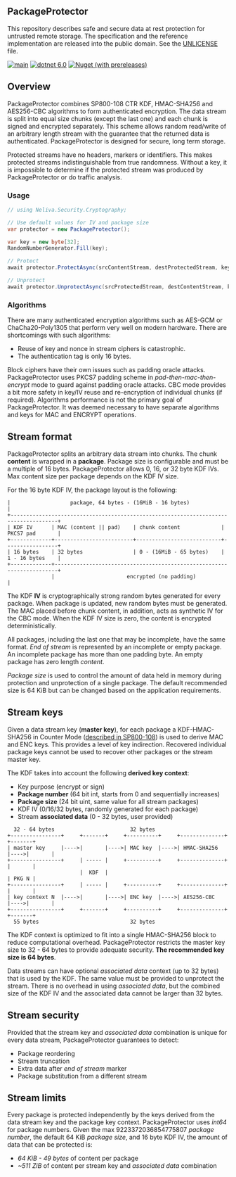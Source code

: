 ## PackageProtector

This repository describes safe and secure data at rest protection for untrusted remote storage. The specification and the reference implementation are released into the public domain. See the [UNLICENSE](UNLICENSE.md) file.

[![main](https://github.com/neliva/Neliva.Security.Cryptography.PackageProtector/actions/workflows/main.yml/badge.svg)](https://github.com/neliva/Neliva.Security.Cryptography.PackageProtector/actions/workflows/main.yml)
[![dotnet 6.0](https://img.shields.io/badge/dotnet-6.0-green)](https://dotnet.microsoft.com/en-us/download/dotnet/6.0)
[![Nuget (with prereleases)](https://img.shields.io/nuget/vpre/Neliva.Security.Cryptography.PackageProtector)](https://www.nuget.org/packages/Neliva.Security.Cryptography.PackageProtector)

## Overview

PackageProtector combines SP800-108 CTR KDF, HMAC-SHA256 and AES256-CBC algorithms to form authenticated encryption. The data stream is split into equal size chunks (except the last one) and each chunk is signed and encrypted separately. This scheme allows random read/write of an arbitrary length stream with the guarantee that the returned data is authenticated. PackageProtector is designed for secure, long term storage.

Protected streams have no headers, markers or identifiers. This makes protected streams indistinguishable from true randomness. Without a key, it is impossible to determine if the protected stream was produced by PackageProtector or do traffic analysis.

### Usage
```C#
// using Neliva.Security.Cryptography;

// Use default values for IV and package size
var protector = new PackageProtector();

var key = new byte[32];
RandomNumberGenerator.Fill(key);

// Protect
await protector.ProtectAsync(srcContentStream, destProtectedStream, key /*, associatedData */);

// Unprotect
await protector.UnprotectAsync(srcProtectedStream, destContentStream, key /*, associatedData */);
```

### Algorithms

There are many authenticated encryption algorithms such as AES-GCM or ChaCha20-Poly1305 that perform very well on modern hardware. There are shortcomings with such algorithms:
* Reuse of key and nonce in stream ciphers is catastrophic.
* The authentication tag is only 16 bytes.

Block ciphers have their own issues such as padding oracle attacks. PackageProtector uses PKCS7 padding scheme in *pad-then-mac-then-encrypt* mode to guard against padding oracle attacks. CBC mode provides a bit more safety in key/IV reuse and re-encryption of individual chunks (if required). Algorithms performance is not the primary goal of PackageProtector. It was deemed necessary to have separate algorithms and keys for MAC and ENCRYPT operations.

## Stream format

PackageProtector splits an arbitrary data stream into chunks. The chunk **content** is wrapped in a **package**. Package size is configurable and must be a multiple of 16 bytes. PackageProtector allows 0, 16, or 32 byte KDF IVs. Max content size per package depends on the KDF IV size.

For the 16 byte KDF IV, the package layout is the following:
```
|                   package, 64 bytes - (16MiB - 16 bytes)                            |
+-------------------------------------------------------------------------------------+
| KDF IV      | MAC (content || pad)    | chunk content             | PKCS7 pad       |
+-------------+-------------------------+---------------------------+-----------------+
| 16 bytes    | 32 bytes                | 0 - (16MiB - 65 bytes)    | 1 - 16 bytes    |
+-------------+-----------------------------------------------------------------------+
              |                       encrypted (no padding)                          |
```
The KDF **IV** is cryptographically strong random bytes generated for every package. When package is updated, new random bytes must be generated. The MAC placed before chunk content, in addition, acts as synthetic IV for the CBC mode. When the KDF IV size is zero, the content is encrypted deterministically.

All packages, including the last one that may be incomplete, have the same format. *End of stream* is represented by an incomplete or empty package. An incomplete package has more than one padding byte. An empty package has zero length *content*.

*Package size* is used to control the amount of data held in memory during protection and unprotection of a single package. The default recommended size is 64 KiB but can be changed based on the application requirements.

## Stream keys

Given a data stream key (**master key**), for each package a KDF-HMAC-SHA256 in Counter Mode ([described in SP800-108](https://nvlpubs.nist.gov/nistpubs/Legacy/SP/nistspecialpublication800-108.pdf)) is used to derive MAC and ENC keys. This provides a level of key indirection. Recovered individual package keys cannot be used to recover other packages or the stream master key.

The KDF takes into account the following **derived key context**:
* Key purpose (encrypt or sign)
* **Package number** (64 bit int, starts from 0 and sequentially increases)
* **Package size** (24 bit uint, same value for all stream packages)
* KDF IV (0/16/32 bytes, randomly generated for each package)
* Stream **associated data** (0 - 32 bytes, user provided)

```
  32 - 64 bytes                        32 bytes
+----------------+     +-------+     +----------+     +--------------+     +-------+
| master key     |---->|       |---->| MAC key  |---->| HMAC-SHA256  |---->|       |
+----------------+     | ----- |     +----------+     +--------------+     |       |
                       |  KDF  |                                           | PKG N |
+----------------+     | ----- |     +----------+     +--------------+     |       |
| key context N  |---->|       |---->| ENC key  |---->| AES256-CBC   |---->|       |
+----------------+     +-------+     +----------+     +--------------+     +-------+
  55 bytes                             32 bytes
```

The KDF context is optimized to fit into a single HMAC-SHA256 block to reduce computational overhead. PackageProtector restricts the master key size to 32 - 64 bytes to provide adequate security. **The recommended key size is 64 bytes**.

Data streams can have optional *associated data* context (up to 32 bytes) that is used by the KDF. The same value must be provided to unprotect the stream. There is no overhead in using *associated data*, but the combined size of the KDF IV and the associated data cannot be larger than 32 bytes.

## Stream security
Provided that the stream key and *associated data* combination is unique for every data stream, PackageProtector guarantees to detect:
* Package reordering
* Stream truncation
* Extra data after *end of stream* marker
* Package substitution from a different stream

## Stream limits
Every package is protected independently by the keys derived from the data stream key and the package key context. PackageProtector uses *int64* for package numbers. Given the max 9223372036854775807 *package number*, the default 64 KiB *package size*, and 16 byte KDF IV, the amount of data that can be protected is:
* *64 KiB - 49 bytes* of content per package
* *~511 ZiB* of content per stream key and *associated data* combination

